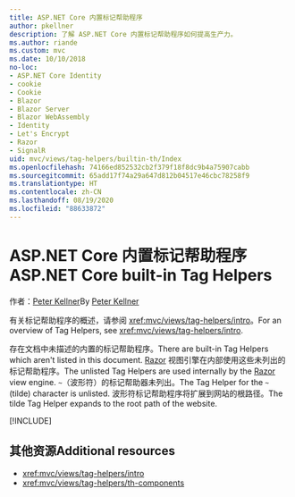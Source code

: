 ```yaml
---
title: ASP.NET Core 内置标记帮助程序
author: pkellner
description: 了解 ASP.NET Core 内置标记帮助程序如何提高生产力。
ms.author: riande
ms.custom: mvc
ms.date: 10/10/2018
no-loc:
- ASP.NET Core Identity
- cookie
- Cookie
- Blazor
- Blazor Server
- Blazor WebAssembly
- Identity
- Let's Encrypt
- Razor
- SignalR
uid: mvc/views/tag-helpers/builtin-th/Index
ms.openlocfilehash: 74166ed852532cb2f379f18f8dc9b4a75907cabb
ms.sourcegitcommit: 65add17f74a29a647d812b04517e46cbc78258f9
ms.translationtype: HT
ms.contentlocale: zh-CN
ms.lasthandoff: 08/19/2020
ms.locfileid: "88633872"
---
```

# <a name="aspnet-core-built-in-tag-helpers"></a><span data-ttu-id="ac726-103">ASP.NET Core 内置标记帮助程序</span><span class="sxs-lookup"><span data-stu-id="ac726-103">ASP.NET Core built-in Tag Helpers</span></span>

<span data-ttu-id="ac726-104">作者：[Peter Kellner](https://peterkellner.net)</span><span class="sxs-lookup"><span data-stu-id="ac726-104">By [Peter Kellner](https://peterkellner.net)</span></span>

<span data-ttu-id="ac726-105">有关标记帮助程序的概述，请参阅 <xref:mvc/views/tag-helpers/intro>。</span><span class="sxs-lookup"><span data-stu-id="ac726-105">For an overview of Tag Helpers, see <xref:mvc/views/tag-helpers/intro>.</span></span>

<span data-ttu-id="ac726-106">存在文档中未描述的内置的标记帮助程序。</span><span class="sxs-lookup"><span data-stu-id="ac726-106">There are built-in Tag Helpers which aren't listed in this document.</span></span> <span data-ttu-id="ac726-107">[Razor](xref:mvc/views/razor) 视图引擎在内部使用这些未列出的标记帮助程序。</span><span class="sxs-lookup"><span data-stu-id="ac726-107">The unlisted Tag Helpers are used internally by the [Razor](xref:mvc/views/razor) view engine.</span></span> <span data-ttu-id="ac726-108">`~`（波形符）的标记帮助器未列出。</span><span class="sxs-lookup"><span data-stu-id="ac726-108">The Tag Helper for the `~` (tilde) character is unlisted.</span></span> <span data-ttu-id="ac726-109">波形符标记帮助程序将扩展到网站的根路径。</span><span class="sxs-lookup"><span data-stu-id="ac726-109">The tilde Tag Helper expands to the root path of the website.</span></span>

[!INCLUDE[](~/includes/built-in-TH.md)]

## <a name="additional-resources"></a><span data-ttu-id="ac726-110">其他资源</span><span class="sxs-lookup"><span data-stu-id="ac726-110">Additional resources</span></span>

* <xref:mvc/views/tag-helpers/intro>
* <xref:mvc/views/tag-helpers/th-components>
